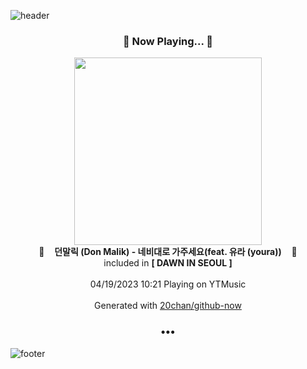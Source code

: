 ![header](https://capsule-render.vercel.app/api?type=wave&height=170&section=header&fontColor=090707&fontAlignX=45&fontAlignY=65&fontSize=100)

<h3 align="center">🎵 Now Playing... 🎵</h3>
<p align="center">
  <a href="https://music.youtube.com/watch?v=5ejymaeiR5s">
    <img width="300" src="https://lh3.googleusercontent.com/xiAVsdcMG1oB2inteEUtnMw7H7ZE3rAvOQkgcttEzmkAvJOm07HHNZYtWPu3JGcS_8aBqRRxfDg0BBOn">
  </a>
  <br>
  🎵&nbsp&nbsp&nbsp <b>던말릭 (Don Malik) - 네비대로 가주세요(feat. 유라 (youra))</b> &nbsp&nbsp&nbsp🎵
  <br>
  included in <b>[ DAWN IN SEOUL ]</b>
  
  <br />
  <br />
  04/19/2023 10:21 Playing on YTMusic
  <br />
  <br />
  Generated with <a href="https://github.com/20chan/github-now">20chan/github-now</a>
</p>

<h3 align="center">•••</h3>

![footer](https://capsule-render.vercel.app/api?type=wave&height=150&section=footer)
